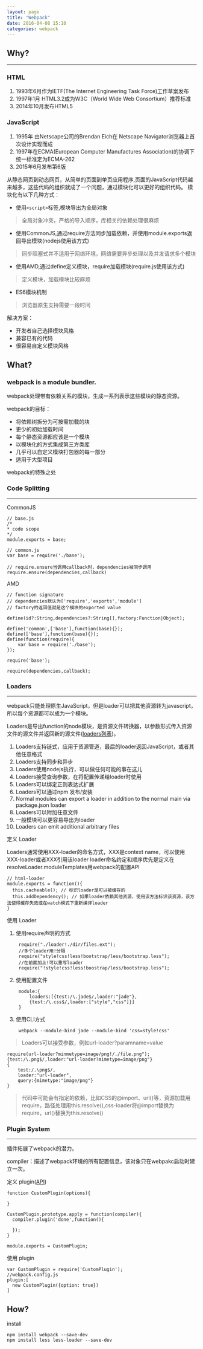 ```yaml
---
layout: page
title: "Webpack"
date: 2016-04-08 15:10
categories: webpack
---
```


## Why?

---

### HTML
1. 1993年6月作为IETF(The Internet Engineering Task Force)工作草案发布
2. 1997年1月 HTML3.2成为W3C（World Wide Web Consortium）推荐标准
3. 2014年10月发布HTML5

### JavaScript

1. 1995年 由Netscape公司的Brendan Eich在 Netscape Navigator浏览器上首次设计实现而成
2. 1997年在ECMA(European Computer Manufactures Association)的协调下统一标准定为ECMA-262
3. 2015年6月发布第6版

从静态网页到动态网页，从简单的页面到单页应用程序,页面的JavaScript代码越来越多，这些代码的组织就成了一个问题，通过模块化可以更好的组织代码。
模块化有以下几种方式：
* 使用`<script>`标签,模块导出为全局对象
>全局对象冲突，严格的导入顺序，库相关的依赖处理很麻烦
* 使用CommonJS,通过require方法同步加载依赖，并使用module.exports返回导出模块(nodejs使用该方式)
>同步阻塞式并不适用于网络环境，网络需要异步处理以及并发请求多个模块
* 使用AMD,通过define定义模块，require加载模块(require.js使用该方式)
>定义模块，加载模块比较麻烦
* ES6模块机制
>浏览器原生支持需要一段时间

解决方案：
* 开发者自己选择模块风格
* 兼容已有的代码
* 很容易自定义模块风格

## What?

### webpack is a module bundler. 
webpack处理带有依赖关系的模块，生成一系列表示这些模块的静态资源。

webpack的目标：
* 将依赖树拆分为可按需加载的块
* 更少的初始加载时间
* 每个静态资源都应该是一个模块
* 以模块化的方式集成第三方类库
* 几乎可以自定义模块打包器的每一部分
* 适用于大型项目

webpack的特殊之处

### Code Splitting
---
CommonJS

    // base.js
    /*
    * code scope
    */
    module.exports = base;
    
    // common.js
    var base = require('./base');
    
    // require.ensure当调用callback时，dependencies被同步调用
    require.ensure(dependencies,callback)
AMD

    // function signature 
    // dependencies默认为['require','exports','module']
    // factory的返回值就是这个模块的exported value
    
    define(id?:String,dependencies?:String[],factory:Function|Object);
    
    define('common',['base'],function(base){});
    define(['base'],function(base){});
    define(function(require){
        var base = require('./base');
    });
    
    require('base');
    
    require(dependencies,callback);
    
### Loaders
---
webpack只能处理原生JavaScript，但是loader可以把其他资源转为javascript，所以每个资源都可以成为一个模块。

Loaders是导出function的node模块，是资源文件转换器，以参数形式传入资源文件的源文件并返回新的源文件([loaders列表](http://webpack.github.io/docs/list-of-loaders.html))。

1. Loaders支持链式，应用于资源管道，最后的loader返回JavaScript，或者其他任意格式
2. Loaders支持同步和异步
3. Loaders使用nodejs执行，可以做任何可能的事在这儿
4. Loaders接受查询参数，在将配置传递给loader时使用
5. Loaders可以绑定正则表达式扩展
6. Loaders可以通过npm 发布/安装
7. Normal modules can export a loader in addition to the normal main via package.json loader
8. Loaders可以附加任意文件
9. 一般模块可以更容易导出为loader
10. Loaders can emit additional arbitrary files


定义 Loader 

Loaders通常使用XXX-loader的命名方式，XXX是context name，可以使用XXX-loader或者XXX引用该loader
loader命名约定和顺序优先是定义在resolveLoader.moduleTemplates用webpack的配置API

    // html-loader
    module.exports = function(){
      this.cacheable(); // 标识loader是可以被缓存的
      this.addDependency(); // 如果loader依赖其他资源，使用该方法标识该资源，该方法使得缓存失效或在watch模式下重新编译loader
    }

使用 Loader

1. 使用require声明的方式

        require("./loader!./dir/files.ext");
        //多个loader用!分隔
        require("style!css!less!bootstrap/less/bootstrap.less");
        //在前面加上!可以重写loader
        require("!style!css!less!boostrap/less/bootstrap.less");
        
2. 使用配置文件
    
        module:{
            loaders:[{test:/\.jade$/,loader:"jade"},
            {test:/\.css$/,loader:["style","css"]}]
        }
                 
3. 使用CLI方式
    
        webpack --module-bind jade --module-bind 'css=style!css'
    
>Loaders可以接受参数，例如url-loader?paramname=value

    require(url-loader?minmetype=image/png!/./file.png");
    {test:/\.png$/,loader:"url-loader?mimetype=image/png"}
    {
        test:/.\png$/, 
        loader:"url-loader",
        query:{mimetype:"image/png"}
    }
    
>代码中可能会有指定的依赖，比如CSS的@import、url()等，资源加载用require，路径处理用this.resolve(),css-loader将@import替换为require，url()替换为this.resolve()
    
### Plugin System
---

插件拓展了webpack的潜力。

compiler：描述了webpack环境的所有配置信息，该对象只在webpakc启动时建立一次。

定义 plugin([API](http://webpack.github.io/docs/plugins.html))

    function CustomPlugin(options){
        
    }
    
    CustomPlugin.prototype.apply = function(compiler){
      compiler.plugin('done',function(){
        
      });
    }
    
    module.exports = CustomPlugin;

使用 plugin

    var CustomPlugin = require('CustomPlugin');
    //webpack.config.js
    plugin:[
      new CustomPlugin({option: true})
    ] 
      
## How?

install

    npm install webpack --save-dev
    npm install less less-loader --save-dev